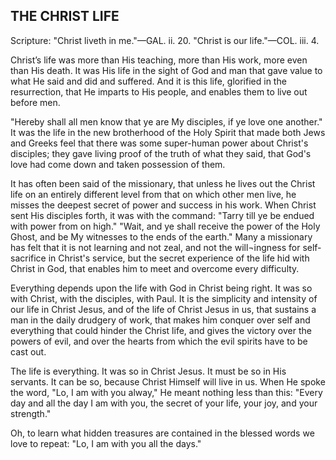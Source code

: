 ## THE CHRIST LIFE ##

Scripture: "Christ liveth in me."—GAL. ii. 20. "Christ is our life."—COL. iii. 4.



Christ’s life was more than His teaching, more than His work, more even than His death. It was His life in the sight of God and man that gave value to what He said and did and suffered. And it is this life, glorified in the resurrection, that He imparts to His people, and enables them to live out before men.



"Hereby shall all men know that ye are My disciples, if ye love one another." It was the life in the new brotherhood of the Holy Spirit that made both Jews and Greeks feel that there was some super-human power about Christ's disciples; they gave living proof of the truth of what they said, that God's love had come down and taken possession of them.



It has often been said of the missionary, that unless he lives out the Christ life on an entirely different level from that on which other men live, he misses the deepest secret of power and success in his work. When Christ sent His disciples forth, it was with the command: "Tarry till ye be endued with power from on high." "Wait, and ye shall receive the power of the Holy Ghost, and be My witnesses to the ends of the earth." Many a missionary has felt that it is not learning and not zeal, and not the will¬ingness for self-sacrifice in Christ's service, but the secret experience of the life hid with Christ in God, that enables him to meet and overcome every difficulty.



Everything depends upon the life with God in Christ being right. It was so with Christ, with the disciples, with Paul. It is the simplicity and intensity of our life in Christ Jesus, and of the life of Christ Jesus in us, that sustains a man in the daily drudgery of work, that makes him conquer over self and everything that could hinder the Christ life, and gives the victory over the powers of evil, and over the hearts from which the evil spirits have to be cast out.



The life is everything. It was so in Christ Jesus. It must be so in His servants. It can be so, because Christ Himself will live in us. When He spoke the word, "Lo, I am with you alway," He meant nothing less than this: "Every day and all the day I am with you, the secret of your life, your joy, and your strength."



Oh, to learn what hidden treasures are contained in the blessed words we love to repeat: "Lo, I am with you all the days."

